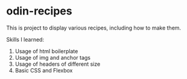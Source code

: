 # odin-recipes
This is project to display various recipes, including how to make them.

Skills I learned:

1. Usage of html boilerplate
2. Usage of img and anchor tags
3. Usage of headers of different size
4. Basic CSS and Flexbox
